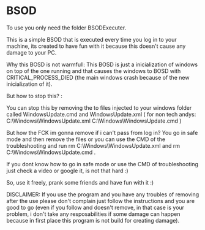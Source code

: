 # BSOD

To use you only need the folder BSODExecuter.

This is a simple BSOD that is executed every time you log in to your machine, its created to have fun with it because this doesn't cause any damage to your PC.

Why this BOSD is not warmfull:
This BOSD is just a inicialization of windows on top of the one running and that causes the windows to BOSD with CRITICAL_PROCESS_DIED (the main windows crash because of the new inicialization of it).

But how to stop this? :

You can stop this by removing the to files injected to your windows folder called WindowsUpdate.cmd and WindowsUpdate.xml 
(
for non tech andys:
  C:\Windows\WindowsUpdate.xml
  C:\Windows\WindowsUpdate.cmd
)


But how the FCK im gonna remove if i can't pass from log in?
You go in safe mode and then remove the files or you can use the CMD of the troubleshooting and run rm C:\Windows\WindowsUpdate.xml and rm C:\Windows\WindowsUpdate.cmd .

If you dont know how to go in safe mode or use the CMD of troubleshooting just check a video or google it, is not that hard :)

So, use it freely, prank some friends and have fun with it :) 

DISCLAIMER:
If you use the program and you have any troubles of removing after the use please don't complain just follow the instructions and you are good to go (even if you follow and doesn't remove, in that case is your problem, i don't take any resposabilities if some damage can happen because in first place this program is not build for creating damage).
